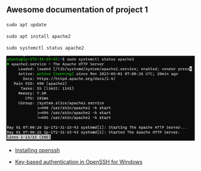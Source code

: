 ## Awesome documentation of project 1

`sudo apt update`

`sudo apt install apache2`

`sudo systemctl status apache2`

![APACHE2 STATUS](./images/APACHE2%20STATUS.png)



- [Installing openssh](https://learn.microsoft.com/en-us/windows-server/administration/openssh/openssh_install_firstuse?tabs=powershell)



- [Key-based authentication in OpenSSH for Windows](https://learn.microsoft.com/en-us/windows-server/administration/openssh/openssh_keymanagement)
